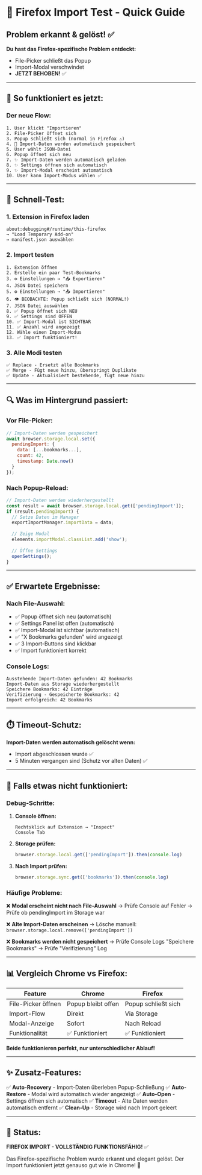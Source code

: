 # 🧪 Firefox Import Test - Quick Guide

## Problem erkannt & gelöst! ✅

**Du hast das Firefox-spezifische Problem entdeckt:**
- File-Picker schließt das Popup
- Import-Modal verschwindet
- **JETZT BEHOBEN!** ✅

---

## 🔄 So funktioniert es jetzt:

### Der neue Flow:
```
1. User klickt "Importieren"
2. File-Picker öffnet sich
3. Popup schließt sich (normal in Firefox ⚠️)
4. 💾 Import-Daten werden automatisch gespeichert
5. User wählt JSON-Datei
6. Popup öffnet sich neu
7. ✨ Import-Daten werden automatisch geladen
8. ✨ Settings öffnen sich automatisch
9. ✨ Import-Modal erscheint automatisch
10. User kann Import-Modus wählen ✅
```

---

## 🧪 Schnell-Test:

### 1. Extension in Firefox laden
```
about:debugging#/runtime/this-firefox
→ "Load Temporary Add-on"
→ manifest.json auswählen
```

### 2. Import testen
```
1. Extension öffnen
2. Erstelle ein paar Test-Bookmarks
3. ⚙️ Einstellungen → "📥 Exportieren"
4. JSON Datei speichern
5. ⚙️ Einstellungen → "📤 Importieren"
6. 👁️ BEOBACHTE: Popup schließt sich (NORMAL!)
7. JSON Datei auswählen
8. ✅ Popup öffnet sich NEU
9. ✅ Settings sind OFFEN
10. ✅ Import-Modal ist SICHTBAR
11. ✅ Anzahl wird angezeigt
12. Wähle einen Import-Modus
13. ✅ Import funktioniert!
```

### 3. Alle Modi testen
```
✅ Replace - Ersetzt alle Bookmarks
✅ Merge - Fügt neue hinzu, überspringt Duplikate
✅ Update - Aktualisiert bestehende, fügt neue hinzu
```

---

## 🔍 Was im Hintergrund passiert:

### Vor File-Picker:
```javascript
// Import-Daten werden gespeichert
await browser.storage.local.set({
  pendingImport: {
    data: [...bookmarks...],
    count: 42,
    timestamp: Date.now()
  }
});
```

### Nach Popup-Reload:
```javascript
// Import-Daten werden wiederhergestellt
const result = await browser.storage.local.get(['pendingImport']);
if (result.pendingImport) {
  // Setze Daten im Manager
  exportImportManager.importData = data;
  
  // Zeige Modal
  elements.importModal.classList.add('show');
  
  // Öffne Settings
  openSettings();
}
```

---

## ✅ Erwartete Ergebnisse:

### Nach File-Auswahl:
- ✅ Popup öffnet sich neu (automatisch)
- ✅ Settings Panel ist offen (automatisch)
- ✅ Import-Modal ist sichtbar (automatisch)
- ✅ "X Bookmarks gefunden" wird angezeigt
- ✅ 3 Import-Buttons sind klickbar
- ✅ Import funktioniert korrekt

### Console Logs:
```
Ausstehende Import-Daten gefunden: 42 Bookmarks
Import-Daten aus Storage wiederhergestellt
Speichere Bookmarks: 42 Einträge
Verifizierung - Gespeicherte Bookmarks: 42
Import erfolgreich: 42 Bookmarks
```

---

## ⏱️ Timeout-Schutz:

**Import-Daten werden automatisch gelöscht wenn:**
- Import abgeschlossen wurde ✅
- 5 Minuten vergangen sind (Schutz vor alten Daten) ✅

---

## 🐛 Falls etwas nicht funktioniert:

### Debug-Schritte:

1. **Console öffnen:**
   ```
   Rechtsklick auf Extension → "Inspect"
   Console Tab
   ```

2. **Storage prüfen:**
   ```javascript
   browser.storage.local.get(['pendingImport']).then(console.log)
   ```

3. **Nach Import prüfen:**
   ```javascript
   browser.storage.sync.get(['bookmarks']).then(console.log)
   ```

### Häufige Probleme:

❌ **Modal erscheint nicht nach File-Auswahl**
→ Prüfe Console auf Fehler
→ Prüfe ob pendingImport im Storage war

❌ **Alte Import-Daten erscheinen**
→ Lösche manuell: `browser.storage.local.remove(['pendingImport'])`

❌ **Bookmarks werden nicht gespeichert**
→ Prüfe Console Logs "Speichere Bookmarks"
→ Prüfe "Verifizierung" Log

---

## 📊 Vergleich Chrome vs Firefox:

| Feature | Chrome | Firefox |
|---------|--------|---------|
| File-Picker öffnen | Popup bleibt offen | Popup schließt sich |
| Import-Flow | Direkt | Via Storage |
| Modal-Anzeige | Sofort | Nach Reload |
| Funktionalität | ✅ Funktioniert | ✅ Funktioniert |

**Beide funktionieren perfekt, nur unterschiedlicher Ablauf!**

---

## ✨ Zusatz-Features:

✅ **Auto-Recovery** - Import-Daten überleben Popup-Schließung
✅ **Auto-Restore** - Modal wird automatisch wieder angezeigt
✅ **Auto-Open** - Settings öffnen sich automatisch
✅ **Timeout** - Alte Daten werden automatisch entfernt
✅ **Clean-Up** - Storage wird nach Import geleert

---

## 🎯 Status:

**FIREFOX IMPORT - VOLLSTÄNDIG FUNKTIONSFÄHIG!** ✅

Das Firefox-spezifische Problem wurde erkannt und elegant gelöst.
Der Import funktioniert jetzt genauso gut wie in Chrome! 🚀

